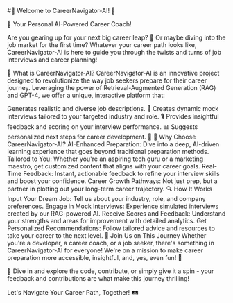 #🚀 Welcome to CareerNavigator-AI! 🌟

🤖 Your Personal AI-Powered Career Coach!

Are you gearing up for your next big career leap? 🌉 Or maybe diving into the job market for the first time? Whatever your career path looks like, CareerNavigator-AI is here to guide you through the twists and turns of job interviews and career planning!

🎯 What is CareerNavigator-AI?
CareerNavigator-AI is an innovative project designed to revolutionize the way job seekers prepare for their career journey. Leveraging the power of Retrieval-Augmented Generation (RAG) and GPT-4, we offer a unique, interactive platform that:

Generates realistic and diverse job descriptions. 📝
Creates dynamic mock interviews tailored to your targeted industry and role. 🎙️
Provides insightful feedback and scoring on your interview performance. 📊
Suggests personalized next steps for career development. 👣
🌈 Why Choose CareerNavigator-AI?
AI-Enhanced Preparation: Dive into a deep, AI-driven learning experience that goes beyond traditional preparation methods.
Tailored to You: Whether you're an aspiring tech guru or a marketing maestro, get customized content that aligns with your career goals.
Real-Time Feedback: Instant, actionable feedback to refine your interview skills and boost your confidence.
Career Growth Pathways: Not just prep, but a partner in plotting out your long-term career trajectory.
🔍 How It Works
Input Your Dream Job: Tell us about your industry, role, and company preferences.
Engage in Mock Interviews: Experience simulated interviews created by our RAG-powered AI.
Receive Scores and Feedback: Understand your strengths and areas for improvement with detailed analytics.
Get Personalized Recommendations: Follow tailored advice and resources to take your career to the next level.
🌟 Join Us on This Journey
Whether you're a developer, a career coach, or a job seeker, there's something in CareerNavigator-AI for everyone! We're on a mission to make career preparation more accessible, insightful, and, yes, even fun! 🎉

🔗 Dive in and explore the code, contribute, or simply give it a spin - your feedback and contributions are what make this journey thrilling!

Let's Navigate Your Career Path, Together! 🛤️
